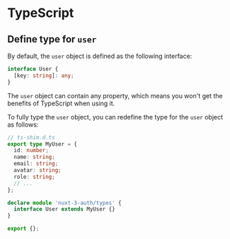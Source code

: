 # TypeScript

## Define type for `user`

By default, the `user` object is defined as the following interface:

```ts
interface User {
  [key: string]: any;
}
```

The `user` object can contain any property, which means you won't get the benefits of TypeScript when using it.

To fully type the `user` object, you can redefine the type for the `user` object as follows:

```ts
// ts-shim.d.ts
export type MyUser = {
  id: number;
  name: string;
  email: string;
  avatar: string;
  role: string;
  // ...
};

declare module 'nuxt-3-auth/types' {
  interface User extends MyUser {}
}

export {};
```
